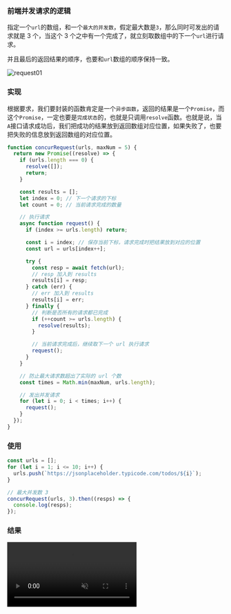 ### 前端并发请求的逻辑

指定一个`url`的数组，和一个`最大的并发数`，假定最大数是`3`，那么同时可发出的请求就是 3 个，当这个 3 个之中有一个完成了，就立刻取数组中的下一个`url`进行请求。

并且最后的返回结果的顺序，也要和`url`数组的顺序保持一致。

![request01](/js-ts/request01.jpg)

### 实现

根据要求，我们要封装的函数肯定是一个`异步函数`，返回的结果是一个`Promise`，而这个`Promise`，一定也要是`完成状态`的，也就是只调用`resolve`函数。也就是说，当`A`接口请求成功后，我们把成功的结果放到返回数组对应位置，如果失败了，也要把失败的信息放到返回数组的对应位置。

```js
function concurRequest(urls, maxNum = 5) {
  return new Promise((resolve) => {
    if (urls.length === 0) {
      resolve([]);
      return;
    }

    const results = [];
    let index = 0; // 下一个请求的下标
    let count = 0; // 当前请求完成的数量

    // 执行请求
    async function request() {
      if (index >= urls.length) return;

      const i = index; // 保存当前下标，请求完成时把结果放到对应的位置
      const url = urls[index++];

      try {
        const resp = await fetch(url);
        // resp 加入到 results
        results[i] = resp;
      } catch (err) {
        // err 加入到 results
        results[i] = err;
      } finally {
        // 判断是否所有的请求都已完成
        if (++count >= urls.length) {
          resolve(results);
        }

        // 当前请求完成后，继续取下一个 url 执行请求
        request();
      }
    }

    // 防止最大请求数超出了实际的 url 个数
    const times = Math.min(maxNum, urls.length);

    // 发出并发请求
    for (let i = 0; i < times; i++) {
      request();
    }
  });
}
```

### 使用

```js
const urls = [];
for (let i = 1; i <= 10; i++) {
  urls.push(`https://jsonplaceholder.typicode.com/todos/${i}`);
}

// 最大并发数 3
concurRequest(urls, 3).then((resps) => {
  console.log(resps);
});
```

### 结果

<video src="/js-ts/request02.mov" muted autoplay="autoplay" loop="loop"></video>
